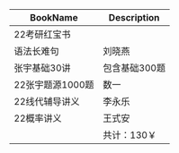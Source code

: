 | BookName         | Description   |
| ---------------- | ------------- |
| 22考研红宝书     |               |
| 语法长难句       | 刘晓燕        |
| 张宇基础30讲     | 包含基础300题 |
| 22张宇题源1000题 | 数一          |
| 22线代辅导讲义   | 李永乐        |
| 22概率讲义       | 王式安        |
|                  | 共计：130￥   |

